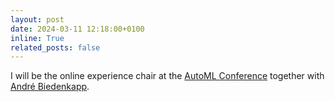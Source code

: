 ```yaml
---
layout: post
date: 2024-03-11 12:18:00+0100
inline: True
related_posts: false
---
```


I will be the online experience chair at the [AutoML Conference](https://2024.automl.cc) together with [André Biedenkapp](andrebiedenkapp.github.io/).
